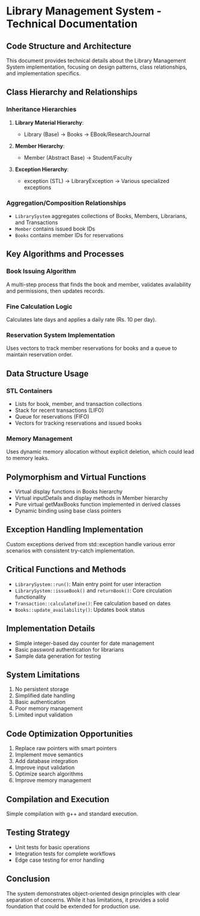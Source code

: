 # Library Management System - Technical Documentation

## Code Structure and Architecture

This document provides technical details about the Library Management System implementation, focusing on design patterns, class relationships, and implementation specifics.

## Class Hierarchy and Relationships

### Inheritance Hierarchies

1. **Library Material Hierarchy**:
   - Library (Base) → Books → EBook/ResearchJournal

2. **Member Hierarchy**:
   - Member (Abstract Base) → Student/Faculty

3. **Exception Hierarchy**:
   - exception (STL) → LibraryException → Various specialized exceptions

### Aggregation/Composition Relationships

- `LibrarySystem` aggregates collections of Books, Members, Librarians, and Transactions
- `Member` contains issued book IDs
- `Books` contains member IDs for reservations

## Key Algorithms and Processes

### Book Issuing Algorithm
A multi-step process that finds the book and member, validates availability and permissions, then updates records.

### Fine Calculation Logic
Calculates late days and applies a daily rate (Rs. 10 per day).

### Reservation System Implementation
Uses vectors to track member reservations for books and a queue to maintain reservation order.

## Data Structure Usage

### STL Containers
- Lists for book, member, and transaction collections
- Stack for recent transactions (LIFO)
- Queue for reservations (FIFO)
- Vectors for tracking reservations and issued books

### Memory Management
Uses dynamic memory allocation without explicit deletion, which could lead to memory leaks.

## Polymorphism and Virtual Functions

- Virtual display functions in Books hierarchy
- Virtual inputDetails and display methods in Member hierarchy
- Pure virtual getMaxBooks function implemented in derived classes
- Dynamic binding using base class pointers

## Exception Handling Implementation

Custom exceptions derived from std::exception handle various error scenarios with consistent try-catch implementation.

## Critical Functions and Methods

- `LibrarySystem::run()`: Main entry point for user interaction
- `LibrarySystem::issueBook()` and `returnBook()`: Core circulation functionality
- `Transaction::calculateFine()`: Fee calculation based on dates
- `Books::update_availability()`: Updates book status

## Implementation Details

- Simple integer-based day counter for date management
- Basic password authentication for librarians
- Sample data generation for testing

## System Limitations

1. No persistent storage
2. Simplified date handling
3. Basic authentication
4. Poor memory management
5. Limited input validation

## Code Optimization Opportunities

1. Replace raw pointers with smart pointers
2. Implement move semantics
3. Add database integration
4. Improve input validation
5. Optimize search algorithms
6. Improve memory management

## Compilation and Execution

Simple compilation with g++ and standard execution.

## Testing Strategy

- Unit tests for basic operations
- Integration tests for complete workflows
- Edge case testing for error handling

## Conclusion

The system demonstrates object-oriented design principles with clear separation of concerns. While it has limitations, it provides a solid foundation that could be extended for production use.